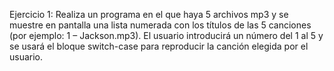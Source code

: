 
Ejercicio 1: Realiza un programa en el que haya 5 archivos mp3 y se muestre en pantalla una
lista numerada con los títulos de las 5 canciones (por ejemplo: 1 – Jackson.mp3). El usuario
introducirá un número del 1 al 5 y se usará el bloque switch-case para reproducir la canción
elegida por el usuario.
